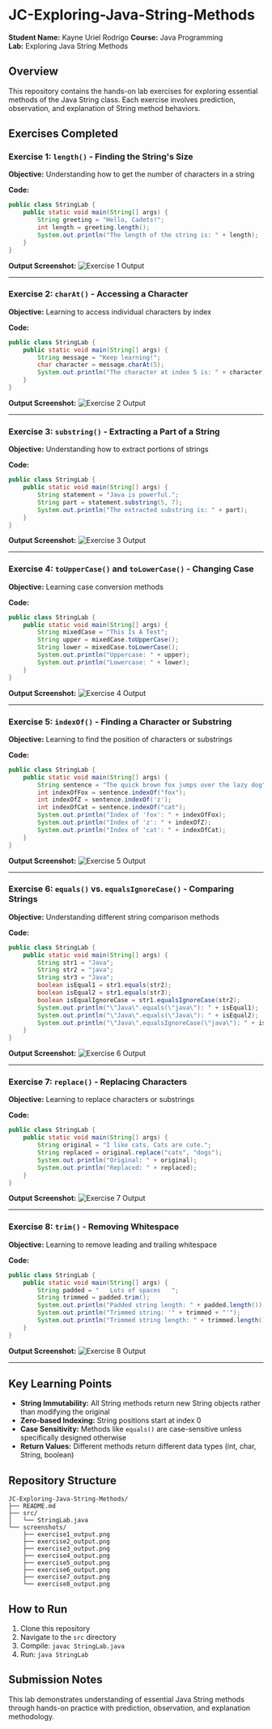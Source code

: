 # JC-Exploring-Java-String-Methods

**Student Name:** Kayne Uriel Rodrigo
**Course:** Java Programming  
**Lab:** Exploring Java String Methods

## Overview

This repository contains the hands-on lab exercises for exploring essential methods of the Java String class. Each exercise involves prediction, observation, and explanation of String method behaviors.

## Exercises Completed

### Exercise 1: `length()` - Finding the String's Size
**Objective:** Understanding how to get the number of characters in a string

**Code:**
```java
public class StringLab {
    public static void main(String[] args) {
        String greeting = "Hello, Cadets!";
        int length = greeting.length();
        System.out.println("The length of the string is: " + length);
    }
}
```

**Output Screenshot:**
![Exercise 1 Output](screenshots/exercise1_output.png)

---

### Exercise 2: `charAt()` - Accessing a Character
**Objective:** Learning to access individual characters by index

**Code:**
```java
public class StringLab {
    public static void main(String[] args) {
        String message = "Keep learning!";
        char character = message.charAt(5);
        System.out.println("The character at index 5 is: " + character);
    }
}
```

**Output Screenshot:**
![Exercise 2 Output](screenshots/exercise2_output.png)

---

### Exercise 3: `substring()` - Extracting a Part of a String
**Objective:** Understanding how to extract portions of strings

**Code:**
```java
public class StringLab {
    public static void main(String[] args) {
        String statement = "Java is powerful.";
        String part = statement.substring(5, 7);
        System.out.println("The extracted substring is: " + part);
    }
}
```

**Output Screenshot:**
![Exercise 3 Output](screenshots/exercise3_output.png)

---

### Exercise 4: `toUpperCase()` and `toLowerCase()` - Changing Case
**Objective:** Learning case conversion methods

**Code:**
```java
public class StringLab {
    public static void main(String[] args) {
        String mixedCase = "This Is A Test";
        String upper = mixedCase.toUpperCase();
        String lower = mixedCase.toLowerCase();
        System.out.println("Uppercase: " + upper);
        System.out.println("Lowercase: " + lower);
    }
}
```

**Output Screenshot:**
![Exercise 4 Output](screenshots/exercise4_output.png)

---

### Exercise 5: `indexOf()` - Finding a Character or Substring
**Objective:** Learning to find the position of characters or substrings

**Code:**
```java
public class StringLab {
    public static void main(String[] args) {
        String sentence = "The quick brown fox jumps over the lazy dog";
        int indexOfFox = sentence.indexOf("fox");
        int indexOfZ = sentence.indexOf('z');
        int indexOfCat = sentence.indexOf("cat");
        System.out.println("Index of 'fox': " + indexOfFox);
        System.out.println("Index of 'z': " + indexOfZ);
        System.out.println("Index of 'cat': " + indexOfCat);
    }
}
```

**Output Screenshot:**
![Exercise 5 Output](screenshots/exercise5_output.png)

---

### Exercise 6: `equals()` vs. `equalsIgnoreCase()` - Comparing Strings
**Objective:** Understanding different string comparison methods

**Code:**
```java
public class StringLab {
    public static void main(String[] args) {
        String str1 = "Java";
        String str2 = "java";
        String str3 = "Java";
        boolean isEqual1 = str1.equals(str2);
        boolean isEqual2 = str1.equals(str3);
        boolean isEqualIgnoreCase = str1.equalsIgnoreCase(str2);
        System.out.println("\"Java\".equals(\"java\"): " + isEqual1);
        System.out.println("\"Java\".equals(\"Java\"): " + isEqual2);
        System.out.println("\"Java\".equalsIgnoreCase(\"java\"): " + isEqualIgnoreCase);
    }
}
```

**Output Screenshot:**
![Exercise 6 Output](screenshots/exercise6_output.png)

---

### Exercise 7: `replace()` - Replacing Characters
**Objective:** Learning to replace characters or substrings

**Code:**
```java
public class StringLab {
    public static void main(String[] args) {
        String original = "I like cats. Cats are cute.";
        String replaced = original.replace("cats", "dogs");
        System.out.println("Original: " + original);
        System.out.println("Replaced: " + replaced);
    }
}
```

**Output Screenshot:**
![Exercise 7 Output](screenshots/exercise7_output.png)

---

### Exercise 8: `trim()` - Removing Whitespace
**Objective:** Learning to remove leading and trailing whitespace

**Code:**
```java
public class StringLab {
    public static void main(String[] args) {
        String padded = "   Lots of spaces   ";
        String trimmed = padded.trim();
        System.out.println("Padded string length: " + padded.length());
        System.out.println("Trimmed string: '" + trimmed + "'");
        System.out.println("Trimmed string length: " + trimmed.length());
    }
}
```

**Output Screenshot:**
![Exercise 8 Output](screenshots/exercise8_output.png)

---

## Key Learning Points

- **String Immutability:** All String methods return new String objects rather than modifying the original
- **Zero-based Indexing:** String positions start at index 0
- **Case Sensitivity:** Methods like `equals()` are case-sensitive unless specifically designed otherwise
- **Return Values:** Different methods return different data types (int, char, String, boolean)

## Repository Structure

```
JC-Exploring-Java-String-Methods/
├── README.md
├── src/
│   └── StringLab.java
└── screenshots/
    ├── exercise1_output.png
    ├── exercise2_output.png
    ├── exercise3_output.png
    ├── exercise4_output.png
    ├── exercise5_output.png
    ├── exercise6_output.png
    ├── exercise7_output.png
    └── exercise8_output.png
```

## How to Run

1. Clone this repository
2. Navigate to the `src` directory
3. Compile: `javac StringLab.java`
4. Run: `java StringLab`

## Submission Notes

This lab demonstrates understanding of essential Java String methods through hands-on practice with prediction, observation, and explanation methodology.